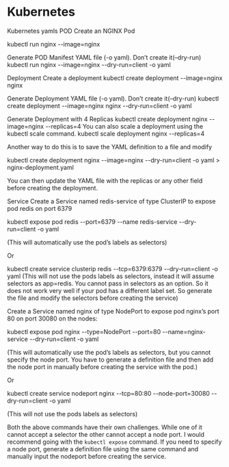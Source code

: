 # Kubernetes
Kubernetes yamls 
POD
Create an NGINX Pod

kubectl run nginx --image=nginx

Generate POD Manifest YAML file (-o yaml). Don’t create it(–dry-run)
kubectl run nginx --image=nginx --dry-run=client -o yaml

Deployment
Create a deployment
kubectl create deployment --image=nginx nginx
 
Generate Deployment YAML file (-o yaml). Don’t create it(–dry-run)
kubectl create deployment --image=nginx nginx --dry-run=client -o yaml

Generate Deployment with 4 Replicas
kubectl create deployment nginx --image=nginx --replicas=4
You can also scale a deployment using the kubectl scale command.
kubectl scale deployment nginx --replicas=4 

Another way to do this is to save the YAML definition to a file and modify

kubectl create deployment nginx --image=nginx --dry-run=client -o yaml > nginx-deployment.yaml

 

You can then update the YAML file with the replicas or any other field before creating the deployment.

 

Service
Create a Service named redis-service of type ClusterIP to expose pod redis on port 6379

kubectl expose pod redis --port=6379 --name redis-service --dry-run=client -o yaml

(This will automatically use the pod’s labels as selectors)

Or

kubectl create service clusterip redis --tcp=6379:6379 --dry-run=client -o yaml (This will not use the pods labels as selectors, instead it will assume selectors as app=redis. You cannot pass in selectors as an option. So it does not work very well if your pod has a different label set. So generate the file and modify the selectors before creating the service)

 

Create a Service named nginx of type NodePort to expose pod nginx’s port 80 on port 30080 on the nodes:

kubectl expose pod nginx --type=NodePort --port=80 --name=nginx-service --dry-run=client -o yaml

(This will automatically use the pod’s labels as selectors, but you cannot specify the node port. You have to generate a definition file and then add the node port in manually before creating the service with the pod.)

Or

kubectl create service nodeport nginx --tcp=80:80 --node-port=30080 --dry-run=client -o yaml

(This will not use the pods labels as selectors)

Both the above commands have their own challenges. While one of it cannot accept a selector the other cannot accept a node port. I would recommend going with the `kubectl expose` command. If you need to specify a node port, generate a definition file using the same command and manually input the nodeport before creating the service.
